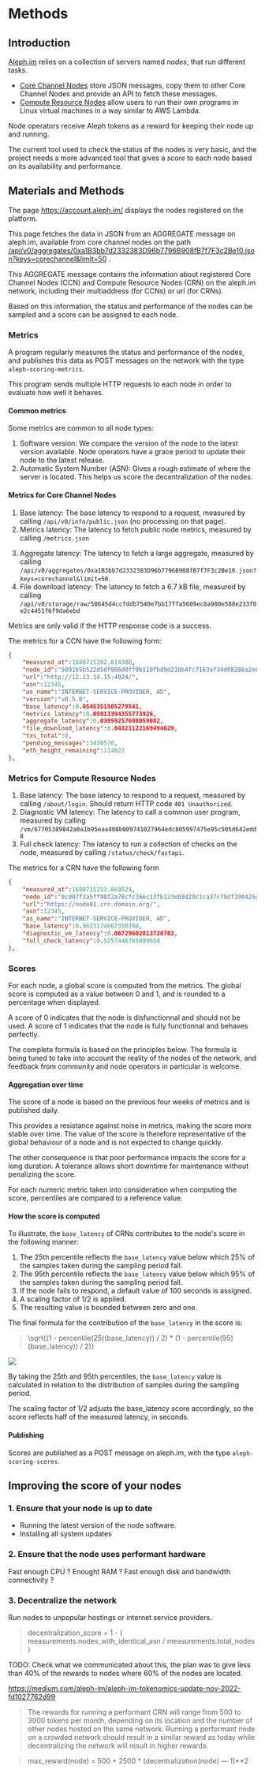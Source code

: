 # Methods

## Introduction

[Aleph.im](https://aleph.im/#/) relies on a collection of servers named _nodes_, that run different tasks.

- [Core Channel Nodes](../nodes/core_channel.md) store JSON messages, copy them to other Core Channel Nodes and provide an API to fetch these messages.
- [Compute Resource Nodes](../nodes/compute_resource.md) allow users to run their own programs in Linux virtual machines in a way similar to AWS Lambda.

Node operators receive Aleph tokens as a reward for keeping their node up and running.

The current tool used to check the status of the nodes is very basic, and the project needs a more advanced tool that gives a _score_ to each node based on its availability and performance.

## Materials and Methods

The page https://account.aleph.im/ displays the nodes registered on the platform.

This page fetches the data in JSON from an AGGREGATE message on aleph.im, available from core channel nodes on the path [/api/v0/aggregates/0xa1B3bb7d2332383D96b7796B908fB7f7F3c2Be10.json?keys=corechannel&limit=50](https://api2.aleph.im/api/v0/aggregates/0xa1B3bb7d2332383D96b7796B908fB7f7F3c2Be10.json?keys=corechannel&limit=50) .

This AGGREGATE message contains the information about registered Core Channel Nodes (CCN) and Compute Resource Nodes (CRN) on the aleph.im network, including their multiaddress (for CCNs) or url (for CRNs).

Based on this information, the status and performance of the nodes can be sampled and a score can be assigned to each node. 

### Metrics

A program regularly measures the status and performance of the nodes, and publishes this data as POST messages on the network with the type `aleph-scoring-metrics`.

This program sends multiple HTTP requests to each node in order to evaluate how well it behaves.

#### Common metrics

Some metrics are common to all node types:

1. Software version: We compare the version of the node to the latest version available. Node operators have a grace period to update their node to the latest release.
2. Automatic System Number (ASN): Gives a rough estimate of where the server is located. This helps us score the decentralization of the nodes.

#### Metrics for Core Channel Nodes

1. Base latency: The base latency to respond to a request, measured by calling `/api/v0/info/public.json` (no processing on that page).
2. Metrics latency: The latency to fetch public node metrics, measured by calling `/metrics.json`
<!-- 3. The following variables from the metrics.json response:
    a. `pyaleph_status_sync_pending_txs_total`
    b. `pyaleph_status_sync_pending_messages_total`
    c. `pyaleph_status_chain_eth_height_remaining_total` -->
3. Aggregate latency: The latency to fetch a large aggregate, measured by calling `/api/v0/aggregates/0xa1B3bb7d2332383D96b7796B908fB7f7F3c2Be10.json?keys=corechannel&limit=50`.
4. File download latency: The latency to fetch a 6.7 kB file, measured by calling `/api/v0/storage/raw/50645d4ccfddb7540e7bb17ffa5609ec8a980e588e233f0e2c4451f6f9da6ebd`

Metrics are only valid if the HTTP response code is a success.

The metrics for a CCN have the following form:
```json
{
    "measured_at":1680715202.614388,
    "node_id":"5891b5b522d5df086d0ff0b110fbd9d21bb4fc7163af34d08286a2e846f6be03",
    "url":"http://12.13.14.15:4024/",
    "asn":12345,
    "as_name":"INTERNET-SERVICE-PROVIDER, AD",
    "version":"v0.5.0",
    "base_latency":0.0545351505279541,
    "metrics_latency":0.05013394355773926,
    "aggregate_latency":0.03859257698059082,
    "file_download_latency":0.04321122169494629,
    "txs_total":0,
    "pending_messages":3430570,
    "eth_height_remaining":114822
},
```

### Metrics for Compute Resource Nodes

1. Base latency: The base latency to respond to a request, measured by calling `/about/login`. Should return HTTP code `401 Unauthorized`.
2. Diagnostic VM latency: The latency to call a common user program, measured by calling `/vm/67705389842a0a1b95eaa408b009741027964edc805997475e95c505d642edd8`
3. Full check latency: The latency to run a collection of checks on the node, measured by calling `/status/check/fastapi`.

The metrics for a CRN have the following form
```json
{
    "measured_at":1680715253.669524,
    "node_id":"8cd07f3a5ff98f2a78cfc366c13fb123eb8d29c1ca37c79df190425d5b9e424d",
    "url":"https://node01.crn.domain.org/",
    "asn":12345,
    "as_name":"INTERNET-SERVICE-PROVIDER, AD",
    "base_latency":0.9623174667358398,
    "diagnostic_vm_latency":0.06729602813720703,
    "full_check_latency":0.5257446765899658
},
```

### Scores

For each node, a global score is computed from the metrics. The global score is computed as a value between 0 and 1, and is rounded to a percentage when displayed.

A score of 0 indicates that the node is disfunctionnal and should not be used. A score of 1 indicates that the node is fully functionnal and behaves perfectly.

The complete formula is based on the principles below. The formula is being tuned to take into account the reality of the nodes of the network, and feedback from community and node operators in particular is welcome.

#### Aggregation over time

The score of a node is based on the previous four weeks of metrics and is published daily.

This provides a resistance against noise in metrics, making the score more stable over time. The value of the score is therefore representative of the global behaviour of a node and is not expected to change quickly.

The other consequence is that poor performance impacts the score for a long duration. A tolerance allows short downtime for maintenance without penalizing the score. 

For each numeric metric taken into consideration when computing the score, percentiles are compared to a reference value.

#### How the score is computed

To illustrate, the `base_latency` of CRNs contributes to the node's score in the following manner:

1. The 25th percentile reflects the `base_latency` value below which 25% of the samples taken during the sampling period fall.
2. The 95th percentile reflects the `base_latency` value below which 95% of the samples taken during the sampling period fall.
3. If the node fails to respond, a default value of 100 seconds is assigned.
4. A scaling factor of 1/2 is applied.
5. The resulting value is bounded between zero and one.

The final formula for the contribution of the `base_latency` in the score is:

> \sqrt{(1 - percentile(25)(base\_latency)) / 2) * (1 - percentile(95)(base\_latency)) / 2)}

![](https://pad.okeso.net/uploads/08d97b12-ea85-42e1-9e00-028df1abf455.png)

By taking the 25th and 95th percentiles, the `base_latency` value is calculated in relation to the distribution of samples during the sampling period.

The scaling factor of 1/2 adjusts the base_latency score accordingly, so the score reflects half of the measured latency, in seconds.

#### Publishing

Scores are published as a POST message on aleph.im, with the type `aleph-scoring-scores`.


## Improving the score of your nodes

### 1. Ensure that your node is up to date

- Running the latest version of the node software.
- Installing all system updates

### 2. Ensure that the node uses performant hardware

Fast enough CPU ? Enought RAM ? Fast enough disk and bandwidth connectivity ?

### 3. Decentralize the network

Run nodes to unpopular hostings or internet service providers.

> decentralization_score = 1 - (
>    measurements.nodes_with_identical_asn / measurements.total_nodes
> )

TODO: Check what we communicated about this, the plan was to give less than 40% of the rewards to nodes where 60% of the nodes are located.

https://medium.com/aleph-im/aleph-im-tokenomics-update-nov-2022-fd1027762d99

> The rewards for running a performant CRN will range from 500 to 3000 tokens per month, depending on its location and the number of other nodes hosted on the same network. Running a performant node on a crowded network should result in a similar reward as today while decentralizing the network will result in higher rewards.

>    max_reward(node) = 500 + 2500 * (decentralization(node) — 1)**2
